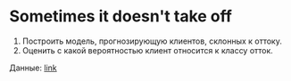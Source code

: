 # Sometimes it doesn't take off

1. Построить модель, прогнозирующую клиентов, склонных к оттоку.
2. Оценить с какой вероятностью клиент относится к классу отток.

Данные: [link](https://disk.yandex.ru/d/x_9Kd8v3Q53U0g)
